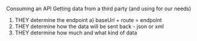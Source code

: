 Consuming an API
    Getting data from a third party (and using for our needs)

1) THEY determine the endpoint
  a) baseUrl + route = endpoint
2) THEY determine how the data will be sent back - json or xml
3) THEY determine how much and what kind of data